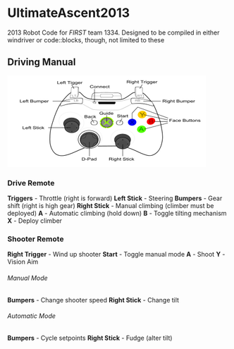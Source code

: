 UltimateAscent2013
==================

2013 Robot Code for _FIRST_ team 1334.  Designed to be compiled in either windriver or code::blocks, though, not limited to these

Driving Manual
--------------

![xbox controller][xbox]

### Drive Remote #####

**Triggers** - Throttle (right is forward)
**Left Stick** - Steering
**Bumpers** - Gear shift (right is high gear)
**Right Stick** - Manual climbing (climber must be deployed)
**A** - Automatic climbing (hold down)
**B** - Toggle tilting mechanism
**X** - Deploy climber

### Shooter Remote #####

**Right Trigger** - Wind up shooter
**Start** - Toggle manual mode
**A** - Shoot
**Y** - Vision Aim

###### Manual Mode ######

**Bumpers** - Change shooter speed
**Right Stick** - Change tilt

###### Automatic Mode ######

**Bumpers** - Cycle setpoints
**Right Stick** - Fudge (alter tilt)


[xbox]: xbox-controller.png  "XBOX Controller"